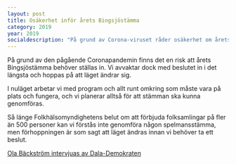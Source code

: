 ```yaml
---
layout: post
title: Osäkerhet inför årets Bingsjöstämma
category: 2019
year: 2019
socialdescription: "På grund av Corona-viruset råder osäkerhet om årets Bingsjöstämma kommer att kunna genomföras"
---
```


På grund av den pågående Coronapandemin finns det en risk att årets Bingsjöstämma behöver ställas in. Vi avvaktar dock med beslutet in i det längsta och hoppas på att läget ändrar sig.

I nuläget arbetar vi med program och allt runt omkring som måste vara på plats och fungera, och vi planerar alltså för att stämman ska kunna genomföras.

Så länge Folkhälsomyndighetens belut om att förbjuda folksamlingar på fler än 500 personer kan vi förstås inte genomföra någon spelmansstämma, men förhoppningen är som sagt att läget ändras innan vi behöver ta ett beslut.

[Ola Bäckström intervjuas av Dala-Demokraten](https://www.dalademokraten.se/artikel/coronapandemin-sa-blir-det-med-arets-bingsjostamma)

